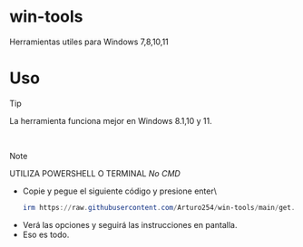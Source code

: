 # win-tools
Herramientas utiles para  Windows 7,8,10,11
# Uso
> [!TIP]
> La herramienta funciona mejor en Windows 8.1,10 y 11.

<br>


> [!NOTE]
> UTILIZA POWERSHELL O TERMINAL *No CMD*
- Copie y pegue el siguiente código y presione enter\
  ```powershell
  irm https://raw.githubusercontent.com/Arturo254/win-tools/main/get.ps1 | iex
  ```
- Verá las opciones y  seguirá las instrucciones en pantalla.
- Eso es todo.
